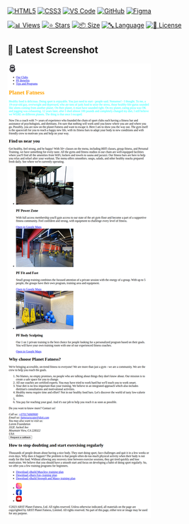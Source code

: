 
<!-- AUTOGEN:STATS -->
[![HTML5](https://img.shields.io/badge/HTML5-E34F26?style=for-the-badge&logo=html5&logoColor=white)](https://developer.mozilla.org/en-US/docs/Web/HTML) [![CSS3](https://img.shields.io/badge/CSS3-1572B6?style=for-the-badge&logo=css3&logoColor=white)](https://developer.mozilla.org/en-US/docs/Web/CSS) [![VS Code](https://img.shields.io/badge/VS_Code-007ACC?style=for-the-badge&logo=visual-studio-code&logoColor=white)](https://code.visualstudio.com/) [![GitHub](https://img.shields.io/badge/GitHub-181717?style=for-the-badge&logo=github&logoColor=white)](https://github.com/) [![Figma](https://img.shields.io/badge/Figma-F24E1E?style=for-the-badge&logo=figma&logoColor=white)](https://www.figma.com/) 

[![📊 Views](https://img.shields.io/endpoint?url=https://raw.githubusercontent.com/VuToV-Mykola/longread-2-module2-introduction-to-css-practice-1/main/assets/db/visitors-badge.json)](https://github.com/VuToV-Mykola/longread-2-module2-introduction-to-css-practice-1/graphs/traffic)
[![⭐ Stars](https://img.shields.io/endpoint?url=https://raw.githubusercontent.com/VuToV-Mykola/longread-2-module2-introduction-to-css-practice-1/main/assets/db/likes-badge.json)](https://github.com/VuToV-Mykola/longread-2-module2-introduction-to-css-practice-1/actions/workflows/screenshot-and-visitor.yaml)
[![📦 Size](https://img.shields.io/endpoint?url=https://raw.githubusercontent.com/VuToV-Mykola/longread-2-module2-introduction-to-css-practice-1/main/assets/db/repo-size.json)](https://github.com/VuToV-Mykola/longread-2-module2-introduction-to-css-practice-1)
[![🔤 Language](https://img.shields.io/endpoint?url=https://raw.githubusercontent.com/VuToV-Mykola/longread-2-module2-introduction-to-css-practice-1/main/assets/db/repo-language.json)](https://github.com/VuToV-Mykola/longread-2-module2-introduction-to-css-practice-1)
[![📄 License](https://img.shields.io/endpoint?url=https://raw.githubusercontent.com/VuToV-Mykola/longread-2-module2-introduction-to-css-practice-1/main/assets/db/repo-license.json)](https://github.com/VuToV-Mykola/longread-2-module2-introduction-to-css-practice-1/blob/main/LICENSE)

## 📸 Latest Screenshot
![Project Screenshot](assets/screenshot.png)
<!-- END:AUTOGEN -->
